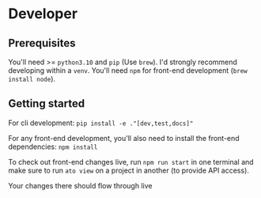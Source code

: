 # Developer


## Prerequisites

You'll need >= `python3.10` and `pip` (Use `brew`).
I'd strongly recommend developing within a `venv`.
You'll need `npm` for front-end development (`brew install node`).

## Getting started

For cli development: `pip install -e ."[dev,test,docs]"`

For any front-end development, you'll also need to install the front-end dependencies: `npm install`

To check out front-end changes live, run `npm run start` in one terminal and make sure to run `ato view` on a project in another (to provide API access).

Your changes there should flow through live

